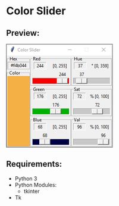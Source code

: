 # Color Slider

## Preview:
![alt text](preview.png)

## Requirements:
- Python 3
- Python Modules:
    - tkinter
- Tk